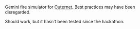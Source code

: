 Gemini fire simulator for [Outernet](https://github.com/hackclub/outernet). Best practices may
have been disregarded.

Should work, but it hasn't been tested since the hackathon.
